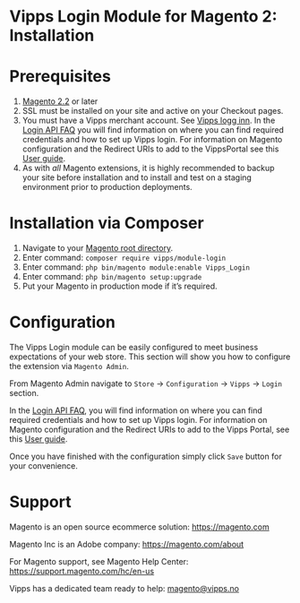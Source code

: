 # Vipps Login Module for Magento 2: Installation

# Prerequisites

1. [Magento 2.2](https://devdocs.magento.com/guides/v2.2/release-notes/bk-release-notes.html) or later
1. SSL must be installed on your site and active on your Checkout pages.
1. You must have a Vipps merchant account. See [Vipps logg inn](https://vipps.no/produkter-og-tjenester/bedrift/logg-inn-med-vipps/logg-inn-med-vipps/#kom-i-gang). In the [Login API FAQ](https://developer.vippsmobilepay.com/docs/APIs/login-api/vipps-login-api-faq/) you will find information on where you can find required credentials and how to set up Vipps login. For information on Magento configuration and the Redirect URIs to add to the VippsPortal see this [User guide](https://marketplace.magento.com/media/catalog/product/vipps-module-login-1-3-3-ce/user_guides.pdf).
1. As with _all_ Magento extensions, it is highly recommended to backup your site before installation and to install and test on a staging environment prior to production deployments.

# Installation via Composer

1. Navigate to your [Magento root directory](https://devdocs.magento.com/guides/v2.2/extension-dev-guide/build/module-file-structure.html).
1. Enter command: `composer require vipps/module-login`
1. Enter command: `php bin/magento module:enable Vipps_Login` 
1. Enter command: `php bin/magento setup:upgrade`
1. Put your Magento in production mode if it’s required.

# Configuration

The Vipps Login module can be easily configured to meet business expectations of your web store. This section will show you how to configure the extension via `Magento Admin`.

From Magento Admin navigate to `Store` -> `Configuration` -> `Vipps` -> `Login` section. 

In the [Login API FAQ](https://developer.vippsmobilepay.com/docs/APIs/login-api/vipps-login-api-faq/), you will find information on where you can find required credentials and how to set up Vipps login. For information on Magento configuration and the Redirect URIs to add to the Vipps Portal, see this [User guide](https://marketplace.magento.com/media/catalog/product/vipps-module-login-1-3-3-ce/user_guides.pdf).

Once you have finished with the configuration simply click `Save` button for your convenience. 

# Support

Magento is an open source ecommerce solution: https://magento.com

Magento Inc is an Adobe company: https://magento.com/about

For Magento support, see Magento Help Center: https://support.magento.com/hc/en-us

Vipps has a dedicated team ready to help: magento@vipps.no
